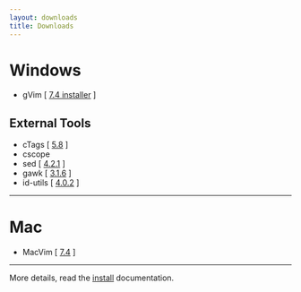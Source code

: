 ```yaml
---
layout: downloads
title: Downloads
---
```


# Windows

 - gVim [ [7.4 installer](downloads/gvim74.exe) ]

## External Tools

 - cTags [ [5.8](downloads/ctags.exe) ]
 - cscope
 - sed [ [4.2.1](downloads/sed.exe) ]
 - gawk [ [3.1.6](downloads/gawk.exe) ]
 - id-utils [ [4.0.2](downloads/idutils.zip) ]

- - -

# Mac

 - MacVim [ [7.4](downloads/MacVim-snapshot-70-Mountain-Lion.tbz) ]

- - -

More details, read the [install](../docs/install) documentation.
